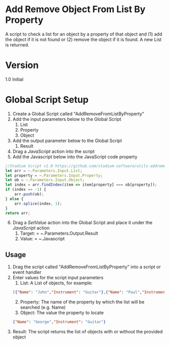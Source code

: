 # Add Remove Object From List By Property

A script to check a list for an object by a property of that object and (1) add the object if it is not found or (2) remove the object if it is found. A new List is returned. 

# Version 

1.0 Initial

# Global Script Setup
1. Create a Global Script called "AddRemoveFromListByProperty"
2. Add the input parameters below to the Global Script
   1. List
   2. Property
   3. Object
3. Add the output parameter below to the Global Script
   1. Result
4. Drag a *JavaScript* action into the script
5. Add the Javascript below into the JavaScript code property
```javascript
//Stadium Script v1.0 https://github.com/stadium-software/utils-addremove-from-objects-list-by-property
let arr = ~.Parameters.Input.List;
let property = ~.Parameters.Input.Property;
let ob = ~.Parameters.Input.Object;
let index = arr.findIndex(item => item[property] === ob[property]);
if (index == -1) {
    arr.push(ob);
} else {
    arr.splice(index, 1);
}
return arr;
```
6. Drag a *SetValue* action into the Global Script and place it under the *JavaScript* action
   1. Target: = ~.Parameters.Output.Result
   2. Value: = ~.Javascript

## Usage
1. Drag the script called "AddRemoveFromListByProperty" into a script or event handler
2. Enter values for the script input parameters
   1. List: A List of objects, for example:
   ```json
   [{"Name": "John","Instrument": "Guitar"},{"Name": "Paul","Instrument": "Bass"},{"Name": "Ringo","Instrument": "Drums"},{"Name": "George","Instrument": "Guitar"}]
   ```
   2. Property: The name of the property by which the list will be searched (e.g. Name)
   3. Object: The value the property to locate
   ```json
   {"Name": "George","Instrument": "Guitar"}
   ```
3. Result: The script returns the list of objects with or without the provided object